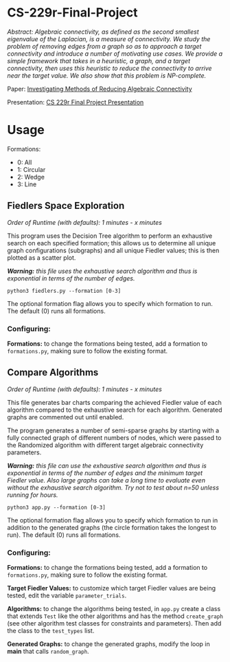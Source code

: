 # CS-229r-Final-Project


*Abstract: Algebraic connectivity, as defined as the second smallest eigenvalue of the Laplacian, is a measure of connectivity. We study the problem of removing edges from a graph so as to approach a target connectivity and introduce a number of motivating use cases. We provide a simple framework that takes in a heuristic, a graph, and a target connectivity, then uses this heuristic to reduce the connectivity to arrive near the target value. We also show that this problem is NP-complete.*

Paper: [Investigating Methods of Reducing Algebraic Connectivity](paper/CS_229r_Final_Project.pdf)

Presentation: [CS 229r Final Project Presentation](paper/CS_229r_Final_Project_Presentation.pdf)

# Usage

Formations:
- 0: All
- 1: Circular
- 2: Wedge
- 3: Line


## Fiedlers Space Exploration
*Order of Runtime (with defaults): 1 minutes - x minutes*

This program uses the Decision Tree algorithm to perform an exhaustive search on each specified formation; this allows us to determine all unique graph configurations (subgraphs) and all unique Fiedler values; this is then plotted as a scatter plot.

***Warning:** this file uses the exhaustive search algorithm and thus is exponential in terms of the number of edges.*

```
python3 fiedlers.py --formation [0-3]
```
The optional formation flag allows you to specify which formation to run. The default (0) runs all formations.

### Configuring:

**Formations:** to change the formations being tested, add a formation to `formations.py`, making sure to follow the existing format.





## Compare Algorithms
*Order of Runtime (with defaults): 1 minutes - x minutes*

This file generates bar charts comparing the achieved Fiedler value of each algorithm compared to the exhaustive search for each algorithm. Generated graphs are commented out until enabled.

The program generates a number of semi-sparse graphs by starting with a fully connected graph of different numbers of nodes, which were passed to the Randomized algorithm with different target algebraic connectivity parameters.

***Warning:** this file can use the exhaustive search algorithm and thus is exponential in terms of the number of edges and the minimum target Fiedler value. Also large graphs can take a long time to evaluate even without the exhaustive search algorithm. Try not to test about n=50 unless running for hours.*

```
python3 app.py --formation [0-3]
```
The optional formation flag allows you to specify which formation to run in addition to the generated graphs (the circle formation takes the longest to run). The default (0) runs all formations.

### Configuring:

**Formations:** to change the formations being tested, add a formation to `formations.py`, making sure to follow the existing format.

**Target Fiedler Values:** to customize which target Fiedler values are being tested, edit the variable `parameter_trials`.

**Algorithms:** to change the algorithms being tested, in `app.py` create a class that extends `Test` like the other algorithms and has the method `create_graph` (see other algorithm test classes for constraints and parameters). Then add the class to the `test_types` list.

**Generated Graphs:** to change the generated graphs, modify the loop in __main__ that calls `random_graph`.
